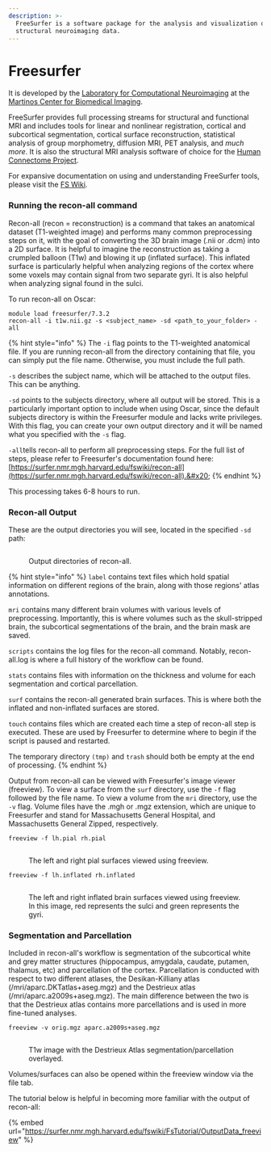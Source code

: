 ```yaml
---
description: >-
  FreeSurfer is a software package for the analysis and visualization of
  structural neuroimaging data.
---
```


# Freesurfer

It is developed by the [Laboratory for Computational Neuroimaging](https://www.martinos.org/lab/lcn) at the [Martinos Center for Biomedical Imaging](https://www.nmr.mgh.harvard.edu/).

FreeSurfer provides full processing streams for structural and functional MRI and includes tools for linear and nonlinear registration, cortical and subcortical segmentation, cortical surface reconstruction, statistical analysis of group morphometry, diffusion MRI, PET analysis, and _much more_. It is also the structural MRI analysis software of choice for the [Human Connectome Project](http://www.humanconnectomeproject.org/about).

For expansive documentation on using and understanding FreeSurfer tools, please visit the [FS Wiki](https://surfer.nmr.mgh.harvard.edu/fswiki).&#x20;

### Running the recon-all command

Recon-all (recon = reconstruction) is a command that takes an anatomical dataset (T1-weighted image) and performs many common preprocessing steps on it, with the goal of converting the 3D brain image (.nii or .dcm) into a 2D surface. It is helpful to imagine the reconstruction as taking a crumpled balloon (T1w) and blowing it up (inflated surface).  This inflated surface is particularly helpful when analyzing regions of the cortex where some voxels may contain signal from two separate gyri. It is also helpful when analyzing signal found in the sulci.  &#x20;

To run recon-all on Oscar:&#x20;

```
module load freesurfer/7.3.2
recon-all -i t1w.nii.gz -s <subject_name> -sd <path_to_your_folder> -all 
```

{% hint style="info" %}
The `-i` flag points to the T1-weighted anatomical file. If you are running recon-all from the directory containing that file, you can simply put the file name. Otherwise, you must include the full path.&#x20;

`-s` describes the subject name, which will be attached to the output files. This can be anything. &#x20;

`-sd` points to the subjects directory, where all output will be stored. This is a particularly important option to include when using Oscar, since the default subjects directory is within the Freesurfer module and lacks write privileges. With this flag, you can create your own output directory and it will be named what you specified with the `-s` flag.&#x20;

`-all`tells recon-all to perform all preprocessing steps. For the full list of steps, please refer to Freesurfer's documentation found here: [https://surfer.nmr.mgh.harvard.edu/fswiki/recon-all](https://surfer.nmr.mgh.harvard.edu/fswiki/recon-all).&#x20;
{% endhint %}

This processing takes 6-8 hours to run.

### Recon-all Output&#x20;

These are the output directories you will see, located in the specified `-sd` path:

<figure><img src="../.gitbook/assets/Screenshot 2024-04-18 at 11.05.50 AM.png" alt=""><figcaption><p>Output directories of recon-all.</p></figcaption></figure>

{% hint style="info" %}
`label` contains text files which hold spatial information on different regions of the brain, along with those regions' atlas annotations.&#x20;

`mri` contains many different brain volumes with various levels of preprocessing. Importantly, this is where volumes such as the skull-stripped brain, the subcortical segmentations of the brain, and the brain mask are saved.&#x20;

`scripts` contains the log files for the recon-all command. Notably, recon-all.log is where a full history of the workflow can be found.&#x20;

`stats` contains files with information on the thickness and volume for each segmentation and cortical parcellation.

`surf` contains the recon-all generated brain surfaces. This is where both the inflated and non-inflated surfaces are stored.&#x20;

`touch` contains files which are created each time a step of recon-all step is executed. These are used by Freesurfer to determine where to begin if the script is paused and restarted.&#x20;

The temporary directory `(tmp)` and `trash` should both be empty at the end of processing.&#x20;
{% endhint %}

Output from recon-all can be viewed with Freesurfer's image viewer (freeview). To view a surface from the `surf` directory, use the `-f` flag followed by the file name. To view a volume from the `mri` directory, use the `-v` flag. Volume files have the .mgh or .mgz extension, which are unique to Freesurfer and stand for Massachusetts General Hospital, and Massachusetts General Zipped, respectively.&#x20;

```
freeview -f lh.pial rh.pial 
```

<figure><img src="../.gitbook/assets/Screenshot 2024-04-18 at 12.52.18 PM.png" alt=""><figcaption><p>The left and right pial surfaces viewed using freeview. </p></figcaption></figure>

```
freeview -f lh.inflated rh.inflated 
```

<figure><img src="../.gitbook/assets/Screenshot 2024-04-18 at 1.02.28 PM.png" alt=""><figcaption><p>The left and right inflated brain surfaces viewed using freeview. In this image, red represents the sulci and green represents the gyri. </p></figcaption></figure>



### Segmentation and Parcellation

Included in recon-all's workflow is segmentation of the subcortical white and grey matter structures (hippocampus, amygdala, caudate, putamen, thalamus, etc) and parcellation of the cortex. Parcellation is conducted with respect to two different atlases, the Desikan-Killiany atlas (/mri/aparc.DKTatlas+aseg.mgz) and the Destrieux atlas (/mri/aparc.a2009s+aseg.mgz). The main difference between the two is that the Destrieux atlas contains more parcellations and is used in more fine-tuned analyses.&#x20;

```
freeview -v orig.mgz aparc.a2009s+aseg.mgz
```

<figure><img src="../.gitbook/assets/Screenshot 2024-04-18 at 1.20.37 PM.png" alt=""><figcaption><p>T1w image with the Destrieux Atlas segmentation/parcellation overlayed. </p></figcaption></figure>

Volumes/surfaces can also be opened within the freeview window via the file tab.&#x20;

The tutorial below is helpful in becoming more familiar with the output of recon-all:

{% embed url="https://surfer.nmr.mgh.harvard.edu/fswiki/FsTutorial/OutputData_freeview" %}
